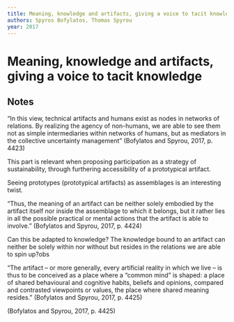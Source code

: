 ```yaml
---
title: Meaning, knowledge and artifacts, giving a voice to tacit knowledge
authors: Spyros Bofylatos, Thomas Spyrou
year: 2017
---
```

# Meaning, knowledge and artifacts, giving a voice to tacit knowledge

## Notes
“In this view, technical artifacts and humans exist as nodes in networks of relations. By realizing the agency of non-humans, we are able to see them not as simple intermediaries within networks of humans, but as mediators in the collective uncertainty management” (Bofylatos and Spyrou, 2017, p. 4423) 

This part is relevant when proposing participation as a strategy of sustainability, through furthering accessibility of a prototypical artifact. 

Seeing prototypes (prototypical artifacts) as assemblages is an interesting twist. 

“Thus, the meaning of an artifact can be neither solely embodied by the artifact itself nor inside the assemblage to which it belongs, but it rather lies in all the possible practical or mental actions that the artifact is able to involve.” (Bofylatos and Spyrou, 2017, p. 4424) 

Can this be adapted to knowledge? The knowledge bound to an artifact can neither be solely within nor without but resides in the relations we are able to spin up?obs 

“The artifact – or more generally, every artificial reality in which we live – is thus to be conceived as a place where a “common mind” is shaped: a place of shared behavioural and cognitive habits, beliefs and opinions, compared and contrasted viewpoints or values, the place where shared meaning resides.” (Bofylatos and Spyrou, 2017, p. 4425) 

(Bofylatos and Spyrou, 2017, p. 4425)